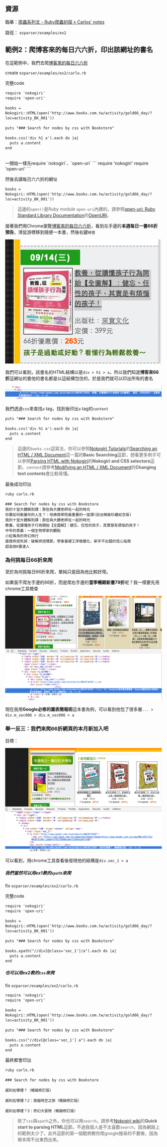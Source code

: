 ## 資源

臨摹：[爬蟲系列文 - Ruby爬蟲初探 « Carlos' notes](http://carlos-blog.logdown.com/posts/2016/06/10/reptile-series-approach)

路徑： `ezparser/examples/ex2`

## 範例2：爬博客來的每日六六折，印出該網址的書名

在這範例中，我們去爬[博客來的每日六六折](http://www.books.com.tw/activity/gold66_day/?loc=activity_BK_001)

create `ezparser/examples/ex2/carlo.rb`

完整code
```
require 'nokogiri'
require 'open-uri'

books = Nokogiri::HTML(open('http://www.books.com.tw/activity/gold66_day/?loc=activity_BK_001'))

puts "### Search for nodes by css with Bookstore"

books.css('div h1 a').each do |a|
  puts a.content
end
```



<br>
一開始一樣先require `nokogiri`、`open-uri`
```
require 'nokogiri'
require 'open-uri'
```

然後去讀每日六六折的網址
```
books = Nokogiri::HTML(open('http://www.books.com.tw/activity/gold66_day/?loc=activity_BK_001'))
```

> 這邊的`open()`是Ruby module `open-uri`內建的，請參照[open-uri: Ruby Standard Library Documentation](http://ruby-doc.org/stdlib-2.3.0/libdoc/open-uri/rdoc/index.html)的[OpenURI](http://ruby-doc.org/stdlib-2.3.0/libdoc/open-uri/rdoc/OpenURI.html)。

接著我們用Chrome瀏覽[博客來的每日六六折](http://www.books.com.tw/activity/gold66_day/?loc=activity_BK_001)，看到左手邊的**本週每日一書66折預告**，滑鼠游標移到隨便一本書，然後右鍵`檢查`

![1](../examples/ex2/images/1.png)

我們可以看到，該書名的HTML結構以是`div > h1 > a`，所以我們知道**博客來66折**這網址的書他的書名都是以這結構包住的，於是我們就可以印出所有的書名

![2](../examples/ex2/images/2.png)

我們透過`css`來查找`a` tag，找到後印出`a` tag的`content`

```
puts "### Search for nodes by css with Bookstore"

books.css('div h1 a').each do |a|
  puts a.content
end
```

> 這邊的`books.css`這寫法，你可以參照[Nokogiri Tutorials](http://www.nokogiri.org)的[Searching an HTML / XML Document](http://www.nokogiri.org/tutorials/searching_a_xml_html_document.html)這一篇的**Basic Searching**這節，想看更多例子可以參照[Parsing HTML with Nokogiri](http://ruby.bastardsbook.com/chapters/html-parsing/)的**Nokogiri and CSS selectors**這節。`content`請參考[Modifying an HTML / XML Document](http://www.nokogiri.org/tutorials/modifying_an_html_xml_document.html)的**Changing text contents**會比較易懂。

最後成功印出
```
ruby carlo.rb

### Search for nodes by css with Bookstore
我的十堂大體解剖課：那些與大體老師在一起的時光
你要如何衡量你的人生？：哈佛商學院最重要的一堂課(訪台精裝珍藏紀念版)
我的十堂大體解剖課：那些與大體老師在一起的時光
教養，從讀懂孩子行為開始【全圖解】：健忘、任性的孩子，其實是有煩惱的孩子！
中年的意義：一個生物學家的觀點
小紅嘴鳥的奇幻飛行
搶救烘焙失誤：破解烘焙環節，學會基礎工序做變化，新手不出錯的信心指南
超高效K書達人
```

### 為何挑每日66折來爬

至於為何挑每日66折來爬，單純只是因為他比較好爬。

如果我不爬左手邊的66折，而是爬右手邊的**當季暢銷新書79折**呢？我一樣要先用chrome工具檢查

![3](../examples/ex2/images/3.png)

現在我用**Google必修的圖表簡報術**這本書為例，可以看到他包了很多層`... > div.m_sec006 > div.m_sec006 > a`


### 舉一反三：我們來爬66折網頁的**本月新加入**吧

目標：

![4](../examples/ex2/images/4.png)

可以看到，用chrome工具查看後發現他的結構是`div.sec_1 > a`

##### 我們當然可以用ex1教的`xpath`來爬

fix `ezparser/examples/ex2/carlo.rb`

完整code
```
require 'nokogiri'
require 'open-uri'

books = Nokogiri::HTML(open('http://www.books.com.tw/activity/gold66_day/?loc=activity_BK_001'))

puts "### Search for nodes by css with Bookstore"

books.xpath("//div[@class='sec_1']/a").each do |a|
  puts a.content
end
```

##### 也可以用ex2教的`css`來爬

fix `ezparser/examples/ex2/carlo.rb`

```
require 'nokogiri'
require 'open-uri'

books = Nokogiri::HTML(open('http://www.books.com.tw/activity/gold66_day/?loc=activity_BK_001'))

puts "### Search for nodes by css with Bookstore"

books.css("//div[@class='sec_1'] a").each do |a|
  puts a.content
end
```

最終都會印出
```
ruby carlo.rb

### Search for nodes by css with Bookstore

威利在哪裡？（暢銷修訂版）

威利在哪裡？2：穿越時空之旅（暢銷修訂版）

威利在哪裡？3：奇幻大冒險（暢銷修訂版）
```

> 除了`css`與`xpath`之外，你也可以用`search`。請參考[Nokogiri wiki](https://github.com/sparklemotion/nokogiri/wiki)的**Quick start to parsing HTML**這節。不過我個人是不太喜歡`search`，因為網路上的範例太少了。此外這節的第一個範例教你爬google搜尋的不要做，因為根本爬不出東西出來。
